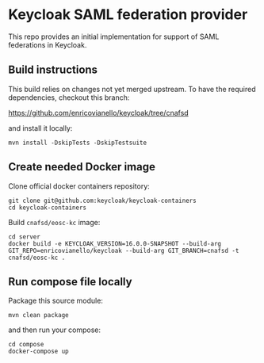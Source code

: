 # Keycloak SAML federation provider

This repo provides an initial implementation for support of SAML federations in
Keycloak.

## Build instructions

This build relies on changes not yet merged upstream. 
To have the required dependencies, checkout this branch:

https://github.com/enricovianello/keycloak/tree/cnafsd

and install it locally:

```
mvn install -DskipTests -DskipTestsuite
```

## Create needed Docker image

Clone official docker containers repository:

```
git clone git@github.com:keycloak/keycloak-containers
cd keycloak-containers
```

Build `cnafsd/eosc-kc` image:

```
cd server
docker build -e KEYCLOAK_VERSION=16.0.0-SNAPSHOT --build-arg GIT_REPO=enricovianello/keycloak --build-arg GIT_BRANCH=cnafsd -t cnafsd/eosc-kc .
```

## Run compose file locally

Package this source module:

```
mvn clean package
```

and then run your compose:

```
cd compose
docker-compose up
```
